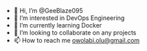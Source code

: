 - 👋 Hi, I’m @GeeBlaze095
- 👀 I’m interested in DevOps Engineering
- 🌱 I’m currently learning Docker
- 💞️ I’m looking to collaborate on any projects
- 📫 How to reach me owolabi.olu@gmail.com

<!---
GeeBlaze095/GeeBlaze095 is a ✨ special ✨ repository because its `README.md` (this file) appears on your GitHub profile.
You can click the Preview link to take a look at your changes.
--->
